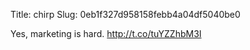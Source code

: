 Title: chirp
Slug: 0eb1f327d958158febb4a04df5040be0

Yes, marketing is hard. <a href="http://t.co/tuYZZhbM3I">http://t.co/tuYZZhbM3I</a>
